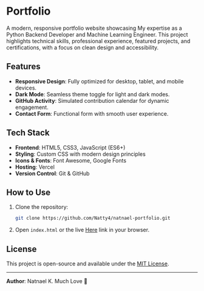 
# Portfolio

A modern, responsive portfolio website showcasing My expertise as a Python Backend Developer and Machine Learning Engineer. This project highlights technical skills, professional experience, featured projects, and certifications, with a focus on clean design and accessibility.

## Features

- **Responsive Design**: Fully optimized for desktop, tablet, and mobile devices.
- **Dark Mode**: Seamless theme toggle for light and dark modes.
- **GitHub Activity**: Simulated contribution calendar for dynamic engagement.
- **Contact Form**: Functional form with smooth user experience.

## Tech Stack

- **Frontend**: HTML5, CSS3, JavaScript (ES6+)
- **Styling**: Custom CSS with modern design principles
- **Icons & Fonts**: Font Awesome, Google Fonts
- **Hosting**: Vercel
- **Version Control**: Git & GitHub

## How to Use

1. Clone the repository:
   ```bash
   git clone https://github.com/Natty4/natnael-portfolio.git
   ```
2. Open `index.html` or the live [Here](https://natty4.github.io/natnael-portfolio/) link in your browser.

## License

This project is open-source and available under the [MIT License](LICENSE).

---- 
**Author**: Natnael K. Much Love 💙